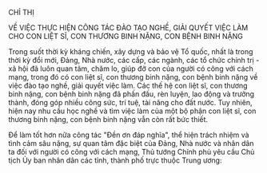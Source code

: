 CHỈ THỊ

VỀ VIỆC THỰC HIỆN CÔNG TÁC ĐÀO TẠO NGHỀ, GIẢI QUYẾT VIỆC LÀM CHO CON LIỆT SĨ, CON THƯƠNG BINH NẶNG, CON BỆNH BINH NẶNG

Trong suốt thời kỳ kháng chiến, xây dựng và bảo vệ Tổ quốc, nhất là trong thời kỳ đổi mới, Đảng, Nhà nước, các cấp, các ngành, các tổ chức chính trị - xã hội đã luôn quan tâm, chăm lo, giúp đỡ con của người có công với cách mạng, trong đó có con liệt sĩ, con thương binh nặng, con bệnh binh nặng về việc đào tạo nghề, giải quyết việc làm. Các thế hệ con liệt sĩ, con thương binh nặng, con bệnh binh nặng đã phấn đấu, rèn luyện, lao động và trưởng thành, đóng góp nhiều công sức, trí tuệ, tài năng cho đất nước. Tuy nhiên, hiện nay nhu cầu học nghề và tìm việc làm của một bộ phận con liệt sĩ, con thương binh nặng, con bệnh binh nặng vẫn còn rất bức thiết.

Để làm tốt hơn nữa công tác "Đền ơn đáp nghĩa", thể hiện trách nhiệm và tình cảm sâu nặng, sự quan tâm đặc biệt của Đảng, Nhà nước và nhân dân ta đối với người có công với cách mạng, Thủ tướng Chính phủ yêu cầu Chủ tịch Ủy ban nhân dân các tỉnh, thành phố trực thuộc Trung ương: